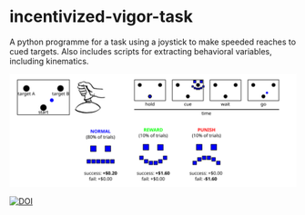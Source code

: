 # incentivized-vigor-task
A python programme for a task using a joystick to make speeded reaches to cued targets. Also includes scripts for extracting behavioral variables, including kinematics.

![image](https://github.com/dundonnm/incentivized-vigor-task/blob/main/task_code/images/drawing.svg)

[![DOI](https://zenodo.org/badge/DOI/10.5281/zenodo.8216235.svg)](https://doi.org/10.5281/zenodo.8216235)

